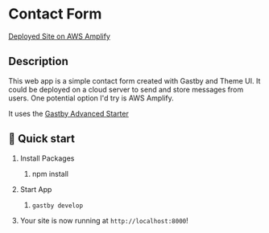 # Contact Form

[Deployed Site on AWS Amplify](https://master.d3sspyoigdzs9k.amplifyapp.com/)

## Description

This web app is a simple contact form created with Gastby and Theme UI.  It could be deployed on a cloud server to send and store messages from users. One potential option I'd try is AWS Amplify.

It uses the [Gastby Advanced Starter](https://www.gatsbyjs.com/starters/Vagr9K/gatsby-advanced-starter)

## 🚀 Quick start

1. Install Packages
    1. npm install

1. Start App
    1. `gastby develop`

3. Your site is now running at `http://localhost:8000`!
